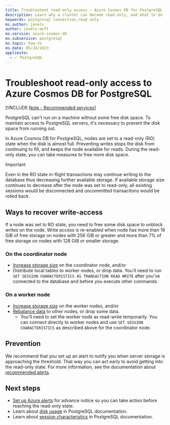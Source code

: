 ```yaml
---
title: Troubleshoot read-only access - Azure Cosmos DB for PostgreSQL
description: Learn why a cluster can become read-only, and what to do
keywords: postgresql connection,read only
ms.author: jonels
author: jonels-msft
ms.service: azure-cosmos-db
ms.subservice: postgresql
ms.topic: how-to
ms.date: 05/24/2023
appliesto:
  - ✅ PostgreSQL
---
```


# Troubleshoot read-only access to Azure Cosmos DB for PostgreSQL

[!INCLUDE [Note - Recommended services](includes/note-recommended-services.md)]

PostgreSQL can't run on a machine without some free disk space. To maintain
access to PostgreSQL servers, it's necessary to prevent the disk space from
running out.

In Azure Cosmos DB for PostgreSQL, nodes are set to a read-only (RO) state when the disk is
almost full. Preventing writes stops the disk from continuing to fill, and
keeps the node available for reads. During the read-only state, you can take
measures to free more disk space.

> [!IMPORTANT]
>
> Even in the RO state in-flight transactions may continue writing to the database 
> thus decreasing further available storage. If available storage size continues 
> to decrease after the node was set to read-only, all existing sessions 
> would be disconnected and uncommitted transactions would be rolled back.

## Ways to recover write-access

If a node was set to RO state, you need to free some disk space to unblock writes on the node. Write access is re-enabled when node has more than 16 GiB of free storage on nodes with 256 GiB or greater and more than 7% of free storage on nodes with 128 GiB or smaller storage.

### On the coordinator node

* [Increase storage
  size](howto-scale-grow.md#increase-storage-on-nodes)
  on the coordinator node, and/or
* Distribute local tables to worker nodes, or drop data. You'll need to run
  `SET SESSION CHARACTERISTICS AS TRANSACTION READ WRITE` after you've
  connected to the database and before you execute other commands.

### On a worker node

* [Increase storage
  size](howto-scale-grow.md#increase-storage-on-nodes)
  on the worker nodes, and/or
* [Rebalance data](howto-scale-rebalance.md) to other nodes, or drop
  some data.
	* You'll need to set the worker node as read-write temporarily. You can
	  connect directly to worker nodes and use `SET SESSION CHARACTERISTICS` as
	  described above for the coordinator node.

## Prevention

We recommend that you set up an alert to notify you when server storage is
approaching the threshold. That way you can act early to avoid getting into the
read-only state. For more information, see the documentation about [recommended
alerts](howto-alert-on-metric.md#suggested-alerts).

## Next steps

* [Set up Azure
  alerts](howto-alert-on-metric.md#suggested-alerts)
  for advance notice so you can take action before reaching the read-only state.
* Learn about [disk
  usage](https://www.postgresql.org/docs/current/diskusage.html) in PostgreSQL
  documentation.
* Learn about [session
  characteristics](https://www.postgresql.org/docs/13/sql-set-transaction.html)
  in PostgreSQL documentation.

